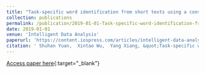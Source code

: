 ```yaml
---
title: "Task-specific word identification from short texts using a convolutional neural network"
collection: publications
permalink: /publication/2019-01-01-Task-specific-word-identification-from-short-texts-using-a-convolutional-neural-network/
date: 2019-01-01
venue: 'Intelligent Data Analysis'
paperurl: 'https://content.iospress.com/articles/intelligent-data-analysis/ida173413'
citation: ' Shuhan Yuan,  Xintao Wu,  Yang Xiang, &quot;Task-specific word identification from short texts using a convolutional neural network.&quot; Intelligent Data Analysis, 2019.'
---
```

[Access paper here](https://content.iospress.com/articles/intelligent-data-analysis/ida173413){:target="_blank"}
